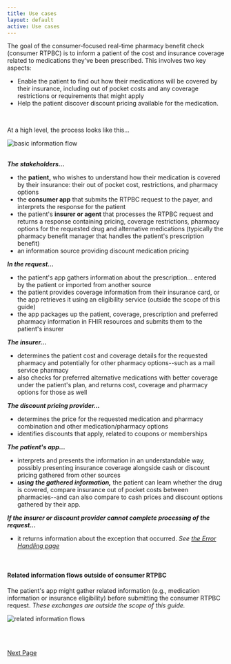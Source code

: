 ```yaml
---
title: Use cases
layout: default
active: Use cases
---
```



The goal of the consumer-focused real-time pharmacy benefit check (consumer RTPBC) is to inform a patient of the cost and insurance coverage related to medications they've been prescribed. This involves two key aspects:
* Enable the patient to find out how their medications will be covered by their insurance, including out of pocket costs and any coverage restrictions or requirements that might apply
* Help the patient discover discount pricing available for the medication. 

<br>

At a high level, the process looks like this...
 
<div><img src="https://www.frankmckinney.com/carin-rtpbc/basic-info-flow.png" alt="basic information flow"></div><br>

***The stakeholders...***
* the **patient,** who wishes to understand how their medication is covered by their insurance: their out of pocket cost, restrictions, and pharmacy options
* the **consumer app** that submits the RTPBC request to the payer, and interprets the response for the patient
* the patient's **insurer or agent** that processes the RTPBC request and returns a response containing pricing, coverage restrictions, pharmacy options for the requested drug and alternative medications (typically the pharmacy benefit manager that handles the patient's prescription benefit) 
* an information source providing discount medication pricing 

***In the request...***
*  the patient's app gathers information about the prescription... entered by the patient or imported from another source
*  the patient provides coverage information from their insurance card, or the app retrieves it using an eligibility service (outside the scope of this guide)
*  the app packages up the patient, coverage, prescription and preferred pharmacy information in FHIR resources and submits them to the patient's insurer

***The insurer...***
*  determines the patient cost and coverage details for the requested pharmacy and potentially for other pharmacy options--such as a mail service pharmacy
*  also checks for preferred alternative medications with better coverage under the patient's plan, and returns cost, coverage and pharmacy options for those as well

***The discount pricing provider...***
*  determines the price for the requested medication and pharmacy combination and other medication/pharmacy options
*  identifies discounts that apply, related to coupons or memberships

***The patient's app...***
*  interprets and presents the information in an understandable way, possibly presenting insurance coverage alongside cash or discount pricing gathered from other sources
*  ***using the gathered information,*** the patient can learn whether the drug is covered, compare insurance out of pocket costs between pharmacies--and can also compare to cash prices and discount options gathered by their app.

***If the insurer or discount provider cannot complete processing of the request...***
*  it returns information about the exception that occurred. *See <a href="Error_handling.html">the Error Handling page</a>*

<br>

#### Related information flows outside of consumer RTPBC
The patient's app might gather related information (e.g., medication information or insurance eligibility) before submitting the consumer RTPBC request. 
*These exchanges are outside the scope of this guide.*
<br>
<div><img src="https://www.frankmckinney.com/carin-rtpbc/related-info-flows.png" alt="related information flows"></div>

<br><br>



[Next Page](Information_content_and_FHIR_resources.html)